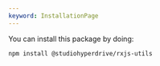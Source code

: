```yaml
---
keyword: InstallationPage
---
```


You can install this package by doing:
```shell
npm install @studiohyperdrive/rxjs-utils
```
